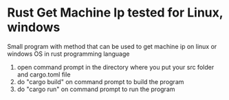 # Rust Get Machine Ip tested for Linux, windows 
Small program with method that can be used to get machine ip on linux or windows OS in rust programming language

1. open command prompt in the directory where you put your src folder and cargo.toml file
2. do "cargo build" on command prompt to build the program
3. do "cargo run" on command prompt to run the program